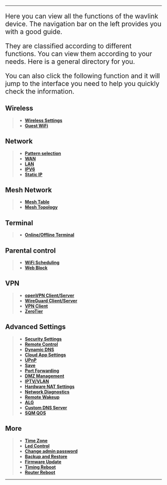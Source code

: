<style>
    .text {
        font-size: 21px; 
    }
</style>
---

<p class="text">
Here you can view all the functions of the wavlink device. The navigation bar on the left provides you with a good guide.
</p>
<p class="text">
They are classified according to different functions. You can view them according to your needs. Here is a general directory for you. 
</p>

<p class="text">
You can also click the following function and it will jump to the interface you need to help you quickly check the information.
</p>

## __Wireless__
>- __[Wireless Settings](/feature_guide/wireless/)__
>- __[Guest WiFi](/feature_guide/wireless/)__

## __Network__
>- __[Pattern selection](/feature_guide/pattern_selection/)__
>- __[WAN](/feature_guide/wan/)__
>- __[LAN](/feature_guide/lan/)__
>- __[IPV6](/feature_guide/ipv6/)__
>- __[Static IP](/feature_guide/static_ip/)__
## __Mesh Network__
>- __[Mesh Table](/feature_guide/mesh_network/)__
>- __[Mesh Topology](/feature_guide/mesh_topo/)__
## __Terminal__
>- __[Online/Offline Terminal](/feature_guide/terminal/)__
## __Parental control__
>- __[WiFi Scheduling](/feature_guide/parental_ctrl/)__
>- __[Web Block](/feature_guide/parental_ctrl/)__
## __VPN__
>- __[openVPN Client/Server](/feature_guide/openVPN/)__
>- __[WireGuard Client/Server](/feature_guide/wireguard/)__
>- __[VPN Client](/feature_guide/vpnclient/)__
>- __[ZeroTier](/feature_guide/zerotier/)__
## __Advanced Settings__
>- __[Security Settings](/feature_guide/secure/)__
>- __[Remote Control](/feature_guide/remote_ctrl/)__
>- __[Dynamic DNS](/feature_guide/dynamic_dns/)__
>- __[Cloud App Settings](/feature_guide/cloud_app/)__
>- __[UPnP](/feature_guide/upnp/)__
>- __[Save](/feature_guide/save/)__
>- __[Port Forwarding](/feature_guide/port_forwarding/)__
>- __[DMZ Management](/feature_guide/DMZ_Management/)__
>- __[IPTV/VLAN](/feature_guide/IPTV_VLAN/)__
>- __[Hardware NAT Settings](/feature_guide/Hardware/)__
>- __[Network Diagnostics](/feature_guide/network_diango/)__
>- __[Remote Wakeup](/feature_guide/remote_wakeup/)__
>- __[ALG](/feature_guide/alg/)__
>- __[Custom DNS Server](/feature_guide/cutm_dns-server/)__
>- __[SQM QOS](/feature_guide/sqm/)__
## __More__
>- __[Time Zone](/feature_guide/time/)__
>- __[Led Control](/feature_guide/led_ctrl/)__
>- __[Change admin password](/feature_guide/password_admin/)__
>- __[Backup and Restore](/feature_guide/backup/)__
>- __[Firmware Update](/feature_guide/firmware/)__
>- __[Timing Reboot](/feature_guide/timing_reboot/)__
>- __[Router Reboot](/feature_guide/router_reboot/)__


---